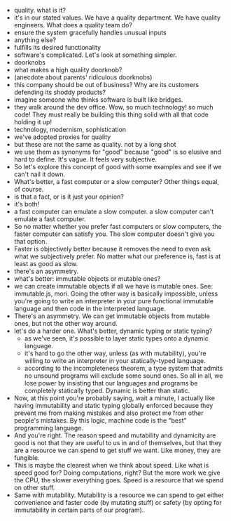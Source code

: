 - quality. what is it?
- it's in our stated values. We have a quality department. We have quality engineers. What does a quality team do?
- ensure the system gracefully handles unusual inputs
- anything else?
- fulfills its desired functionality
- software's complicated. Let's look at something simpler.
- doorknobs
- what makes a high quality doorknob?
- (anecdote about parents' ridiculous doorknobs)
- this company should be out of business? Why are its customers
  defending its shoddy products?
- imagine someone who thinks software is built like bridges.
- they walk around the dev office. Wow, so much technology!
  so much code! They must really be building this thing solid
  with all that code holding it up!
- technology, modernism, sophistication
- we've adopted proxies for quality
- but these are not the same as quality. not by a long shot
- we use them as synonyms for "good" because "good" is so elusive
  and hard to define. It's vague. It feels very subjective.
- So let's explore this concept of good with some examples
  and see if we can't nail it down.
- What's better, a fast computer or a slow computer? Other things equal, of course.
- is that a fact, or is it just your opinion?
- it's both!
- a fast computer can emulate a slow computer. a slow computer
  can't emulate a fast computer.
- So no matter whether you prefer fast computers or slow computers,
  the faster computer can satisfy you. The slow computer doesn't
  give you that option.
- Faster is objectively better because it removes the need to
  even ask what we subjectively prefer. No matter what our preference
  is, fast is at least as good as slow.
- there's an asymmetry.
- what's better: immutable objects or mutable ones?
- we can create immutable objects if all we have is mutable
  ones. See: immutable.js, mori. Going the other way is basically
  impossible, unless you're going to write an interpreter
  in your pure functional immutable language and then code in
  the interpreted language.
- There's an asymmetry. We can get immutable objects from mutable
  ones, but not the other way around.
- let's do a harder one. What's better, dynamic typing or static
  typing?
  - as we've seen, it's possible to layer static types onto a dynamic language.
  - it's hard to go the other way, unless (as with mutability), you're willing to write an interpreter in your statically-typed language.
  - according to the incompleteness theorem, a type system that admits no unsound programs will exclude some sound ones. So all in all, we lose power by insisting that our languages and programs be completely statically typed. Dynamic is better than static.
- Now, at this point you're probably saying, wait a minute, I
  actually like having immutability and static typing globally
  enforced because they prevent me from making mistakes and also
  protect me from other people's mistakes. By this logic, machine
  code is the "best" programming language.
- And you're right. The reason speed and mutability and dynamicity
  are good is not that they are useful to us in and of themselves,
  but that they are a resource we can spend to get stuff we want.
  Like money, they are fungible.
- This is maybe the clearest when we think about speed. Like what
  is speed good for? Doing computations, right? But the more work
  we give the CPU, the slower everything goes. Speed is a resource
  that we spend on other stuff.
- Same with mutability. Mutability is a resource we can spend
  to get either convenience and faster code (by mutating stuff)
  or safety (by opting for immutability in certain parts of
  our program).
